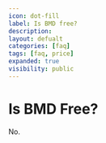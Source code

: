 ```yaml
---
icon: dot-fill
label: Is BMD free?
description: 
layout: defualt
categories: [faq]
tags: [faq, price]
expanded: true
visibility: public
---
```

# Is BMD Free?
No.